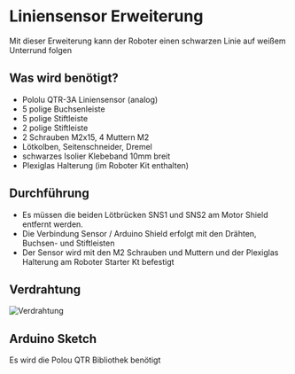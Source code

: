 # Liniensensor Erweiterung

Mit dieser  Erweiterung kann der Roboter einen schwarzen Linie auf weißem Unterrund folgen

## Was wird benötigt?

* Pololu QTR-3A Liniensensor (analog)
* 5 polige Buchsenleiste 
* 5 polige Stiftleiste 
* 2 polige Stiftleiste 
* 2 Schrauben M2x15, 4 Muttern M2
* Lötkolben, Seitenschneider, Dremel
* schwarzes Isolier Klebeband 10mm breit
* Plexiglas Halterung (im Roboter Kit enthalten)

## Durchführung

* Es müssen die beiden Lötbrücken SNS1 und SNS2 am Motor Shield entfernt werden.
* Die Verbindung Sensor / Arduino Shield erfolgt mit den Drähten, Buchsen- und Stiftleisten
* Der Sensor wird mit den M2 Schrauben und Muttern und der Plexiglas Halterung am Roboter Starter Kt befestigt 

## Verdrahtung

![Verdrahtung](../Fritzing/Line-Sensor-Erweiterung.png "Verdrahtung")

## Arduino Sketch

Es wird die Polou QTR Bibliothek benötigt
